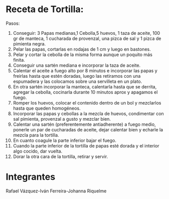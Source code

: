 # Receta de Tortilla:
Pasos:
1. Conseguir: 3 Papas medianas,1 Cebolla,5 huevos, 1 taza de aceite, 100 gr de manteca, 1 cucharada de provenzal, una pizca de sal y 1 pizca de pimienta negra.
1. Pelar las papas, cortarlas en rodajas de 1 cm y luego en bastones.
1. Pelar y cortar la cebolla de la misma forma aunque un poquito más finita.
1. Conseguir una sartén mediana e incorporar la taza de aceite.
1. Calentar el aceite a fuego alto por 8 minutos e incorporar las papas y freirlas hasta que estén doradas, luego las retiramos con una espumadera y las colocamos sobre una servilleta en un plato.
1. En otra sartén incorporar la manteca, calentarla hasta que se derrita, agregar la cebolla, cocinarla durante 10 minutos aprox y apagamos el fuego.
1. Romper los huevos, colocar el contenido dentro de un bol y mezclarlos hasta que queden homogéneos.
1. Incorporar las papas y cebollas a la mezcla de huevos, condimentar con sal pimienta, provenzal a gusto y mezclar bien.
1. Calentar una sartén (preferentemente antiadherente) a fuego medio, ponerle un par de cucharadas de aceite, dejar calentar bien y echarle la mezcla para la tortilla.
1.  En cuanto coagule la parte inferior bajar el fuego.
1. Cuando la parte inferior de la tortilla de papas esté dorada y el interior algo cocido, dar vuelta.
1. Dorar la otra cara de la tortilla, retirar y servir.





# Integrantes 
Rafael Vázquez-Iván Ferreira-Johanna Riquelme
